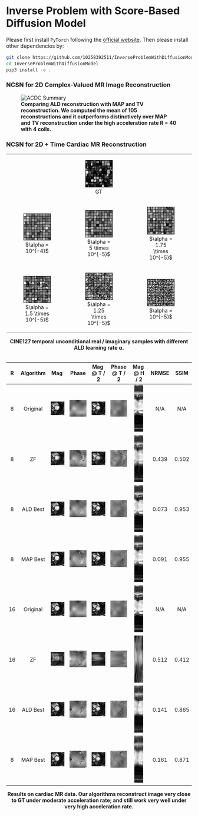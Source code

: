 # Inverse Problem with Score-Based Diffusion Model
Please first install `PyTorch` following the [official website](https://pytorch.org/). Then please install other 
dependencies by:
```bash
git clone https://github.com/10258392511/InverseProblemWithDiffusionModel
cd InverseProblemWithDiffusionModel
pip3 install -e .
```
### NCSN for 2D Complex-Valued MR Image Reconstruction
<figure>
    <img src="readme_images/acdc_summary.gif" alt="ACDC Summary">
    <figcaption><strong>Comparing ALD reconstruction with MAP and TV reconstruction. We computed the mean of 105 reconstructions and it outperforms distinctively over MAP and TV reconstruction under the high acceleration rate R = 40 with 4 coils.</strong></figcaption>
</figure>

### NCSN for 2D + Time Cardiac MR Reconstruction
<table align="center" id="NCSN-3D-unconditional">
    <tbody align="center">
        <tr>
            <td></td>
            <td><figure><img src="readme_images/GT.gif" alt="CINE127 GT blocks"> <br> <figurecaption>GT</figurecaption></figure></td>
            <td></td>
        </tr>
        <tr>
            <td><figure> <img src="readme_images/lr_1e-4.gif" alt="sample with lr 1e-4"> <br> <figurecaption>$\alpha = 10^{-4}$</figurecaption></figure></td>
            <td><figure> <img src="readme_images/lr_5e-5.gif" alt="sample with lr 5e-5"> <br> <figurecaption>$\alpha = 5 \times 10^{-5}$</figurecaption></figure></td>
            <td><figure> <img src="readme_images/lr_1_75e-5.gif" alt="sample with lr 1.75e-4"> <br> <figurecaption>$\alpha = 1.75 \times 10^{-5}$</figurecaption></figure></td>
        </tr>
        <tr>
            <td><figure> <img src="readme_images/lr_1_5e-5.gif" alt="sample with lr 1.5e-5"> <br> <figurecaption>$\alpha = 1.5 \times 10^{-5}$</figurecaption></figure></td>
            <td><figure> <img src="readme_images/lr_1_25e-5.gif" alt="sample with lr 1.25e-4"> <br> <figurecaption>$\alpha = 1.25 \times 10^{-5}$</figurecaption></figure></td>
            <td><figure> <img src="readme_images/lr_1e-5.gif" alt="sample with lr 1e-5"> <br> <figurecaption>$\alpha = 10^{-5}$</figurecaption></figure></td>
        </tr>
    </tbody>
    
    
</table>
<div align="center">
    <strong>CINE127 temporal unconditional real / imaginary samples with different ALD learning rate &alpha;.</strong>
</div>

<br>
<table align="center" id="NCSN-3D-results">
    <tr>
        <th>R</th>
        <th>Algorithm</th>
        <th>Mag<span style="color: white;">.</span></th>
        <th >Phase</th>
        <th>Mag<span style="color: white;">.</span> @ T / 2</th>
        <th>Phase @ T / 2</th>
        <th>Mag<span style="color: white;">.</span> @ H / 2</th>
        <th>NRMSE</th>
        <th>SSIM</th>
    </tr>
    <tbody align="center">
        <tr>
            <td>8</td>
            <td>Original</td>
            <td><img src="readme_images/qualitative_2d_time_readme/R_8/original/mag.gif" alt="original mag"></td>
            <td><img src="readme_images/qualitative_2d_time_readme/R_8/original/phase.gif" alt="original phase"></td>
            <td><img src="readme_images/qualitative_2d_time_readme/R_8/original/half_T_mag.png" alt="original mag at half T"></td>
            <td><img src="readme_images/qualitative_2d_time_readme/R_8/original/half_T_phase.png" alt="original phase at half T"></td>
            <td><img src="readme_images/qualitative_2d_time_readme/R_8/original/half_H_mag.png" alt="original mag at half H" height=128></td>
            <td>N/A</td>
            <td>N/A</td>
        </tr>
        <tr>
            <td>8</td>
            <td>ZF</td>
            <td><img src="readme_images/qualitative_2d_time_readme/R_8/ZF/mag.gif" alt="ZF mag"></td>
            <td><img src="readme_images/qualitative_2d_time_readme/R_8/ZF/phase.gif" alt="ZF phase"></td>
            <td><img src="readme_images/qualitative_2d_time_readme/R_8/ZF/half_T_mag.png" alt="ZF mag at half T"></td>
            <td><img src="readme_images/qualitative_2d_time_readme/R_8/ZF/half_T_phase.png" alt="ZF phase at half T"></td>
            <td><img src="readme_images/qualitative_2d_time_readme/R_8/ZF/half_H_mag.png" alt="ZF mag at half H" height=128></td>
            <td>0.439</td>
            <td>0.502</td>
        </tr>
        <tr>
            <td>8</td>
            <td>ALD Best</td>
            <td><img src="readme_images/qualitative_2d_time_readme/R_8/ALD/mag.gif" alt="ALD best mag"></td>
            <td><img src="readme_images/qualitative_2d_time_readme/R_8/ALD/phase.gif" alt="ALD best phase"></td>
            <td><img src="readme_images/qualitative_2d_time_readme/R_8/ALD/half_T_mag.png" alt="ALD best mag at half T"></td>
            <td><img src="readme_images/qualitative_2d_time_readme/R_8/ALD/half_T_phase.png" alt="ALD best phase at half T"></td>
            <td><img src="readme_images/qualitative_2d_time_readme/R_8/ALD/half_H_mag.png" alt="ALD best mag at half H" height=128></td>
            <td>0.073</td>
            <td>0.953</td>
        </tr>
        <tr>
            <td>8</td>
            <td>MAP Best</td>
            <td><img src="readme_images/qualitative_2d_time_readme/R_8/MAP/mag.gif" alt="MAP best mag"></td>
            <td><img src="readme_images/qualitative_2d_time_readme/R_8/MAP/phase.gif" alt="MAP best phase"></td>
            <td><img src="readme_images/qualitative_2d_time_readme/R_8/MAP/half_T_mag.png" alt="MAP best mag at half T"></td>
            <td><img src="readme_images/qualitative_2d_time_readme/R_8/MAP/half_T_phase.png" alt="MAP best phase at half T"></td>
            <td><img src="readme_images/qualitative_2d_time_readme/R_8/MAP/half_H_mag.png" alt="MAP best mag at half H" height=128></td>
            <td>0.091</td>
            <td>0.955</td>
        </tr>
        <tr>
            <td>16</td>
            <td>Original</td>
            <td><img src="readme_images/qualitative_2d_time_readme/R_16/original/mag.gif" alt="original mag"></td>
            <td><img src="readme_images/qualitative_2d_time_readme/R_16/original/phase.gif" alt="original phase"></td>
            <td><img src="readme_images/qualitative_2d_time_readme/R_16/original/half_T_mag.png" alt="original mag at half T"></td>
            <td><img src="readme_images/qualitative_2d_time_readme/R_16/original/half_T_phase.png" alt="original phase at half T"></td>
            <td><img src="readme_images/qualitative_2d_time_readme/R_16/original/half_H_mag.png" alt="original mag at half H" height=128></td>
            <td>N/A</td>
            <td>N/A</td>
        </tr>
        <tr>
            <td>16</td>
            <td>ZF</td>
            <td><img src="readme_images/qualitative_2d_time_readme/R_16/ZF/mag.gif" alt="ZF mag"></td>
            <td><img src="readme_images/qualitative_2d_time_readme/R_16/ZF/phase.gif" alt="ZF phase"></td>
            <td><img src="readme_images/qualitative_2d_time_readme/R_16/ZF/half_T_mag.png" alt="ZF mag at half T"></td>
            <td><img src="readme_images/qualitative_2d_time_readme/R_16/ZF/half_T_phase.png" alt="ZF phase at half T"></td>
            <td><img src="readme_images/qualitative_2d_time_readme/R_16/ZF/half_H_mag.png" alt="ZF mag at half H" height=128></td>
            <td>0.512</td>
            <td>0.412</td>
        </tr>
        <tr>
            <td>16</td>
            <td>ALD Best</td>
            <td><img src="readme_images/qualitative_2d_time_readme/R_16/ALD/mag.gif" alt="ALD best mag"></td>
            <td><img src="readme_images/qualitative_2d_time_readme/R_16/ALD/phase.gif" alt="ALD best phase"></td>
            <td><img src="readme_images/qualitative_2d_time_readme/R_16/ALD/half_T_mag.png" alt="ALD best mag at half T"></td>
            <td><img src="readme_images/qualitative_2d_time_readme/R_16/ALD/half_T_phase.png" alt="ALD best phase at half T"></td>
            <td><img src="readme_images/qualitative_2d_time_readme/R_16/ALD/half_H_mag.png" alt="ALD best mag at half H" height=128></td>
            <td>0.141</td>
            <td>0.865</td>
        </tr>
        <tr>
            <td>8</td>
            <td>MAP Best</td>
            <td><img src="readme_images/qualitative_2d_time_readme/R_16/MAP/mag.gif" alt="MAP best mag"></td>
            <td><img src="readme_images/qualitative_2d_time_readme/R_16/MAP/phase.gif" alt="MAP best phase"></td>
            <td><img src="readme_images/qualitative_2d_time_readme/R_16/MAP/half_T_mag.png" alt="MAP best mag at half T"></td>
            <td><img src="readme_images/qualitative_2d_time_readme/R_16/MAP/half_T_phase.png" alt="MAP best phase at half T"></td>
            <td><img src="readme_images/qualitative_2d_time_readme/R_16/MAP/half_H_mag.png" alt="MAP best mag at half H" height=128></td>
            <td>0.161</td>
            <td>0.871</td>
        </tr>
    </tbody>
</table>

<div align="center">
    <strong>Results on cardiac MR data. Our algorithms reconstruct image very close to GT under moderate acceleration rate; and still work very well under very high acceleration rate. </strong>
</div>
